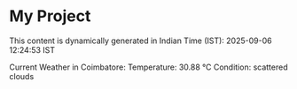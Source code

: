 # My Project

This content is dynamically generated in Indian Time (IST): 2025-09-06 12:24:53 IST


Current Weather in Coimbatore:
Temperature: 30.88 °C
Condition: scattered clouds
